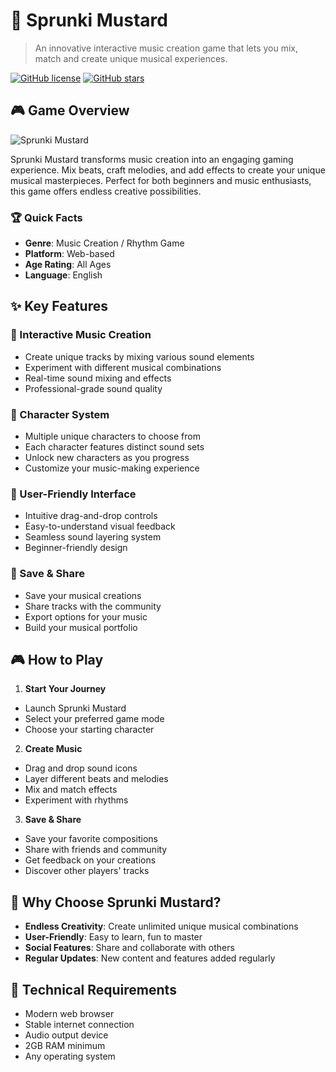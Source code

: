 # 🎵 Sprunki Mustard

> An innovative interactive music creation game that lets you mix, match and create unique musical experiences.

[![GitHub license](https://img.shields.io/github/license/Sprunky-world/sprunki-mustard)](https://github.com/Sprunky-world/sprunki-mustard/blob/main/LICENSE)
[![GitHub stars](https://img.shields.io/github/stars/Sprunky-world/sprunki-mustard)](https://github.com/Sprunky-world/sprunki-mustard/stargazers)

## 🎮 Game Overview
![Sprunki Mustard](https://img.sprunky.world/Sprunki-Mustard.jpg)


Sprunki Mustard transforms music creation into an engaging gaming experience. Mix beats, craft melodies, and add effects to create your unique musical masterpieces. Perfect for both beginners and music enthusiasts, this game offers endless creative possibilities.

### 🏆 Quick Facts
- **Genre**: Music Creation / Rhythm Game
- **Platform**: Web-based
- **Age Rating**: All Ages
- **Language**: English

## ✨ Key Features

### 🎹 Interactive Music Creation
- Create unique tracks by mixing various sound elements
- Experiment with different musical combinations
- Real-time sound mixing and effects
- Professional-grade sound quality

### 👾 Character System
- Multiple unique characters to choose from
- Each character features distinct sound sets
- Unlock new characters as you progress
- Customize your music-making experience

### 🎯 User-Friendly Interface
- Intuitive drag-and-drop controls
- Easy-to-understand visual feedback
- Seamless sound layering system
- Beginner-friendly design

### 💾 Save & Share
- Save your musical creations
- Share tracks with the community
- Export options for your music
- Build your musical portfolio

## 🎮 How to Play

1. **Start Your Journey**
 - Launch Sprunki Mustard
 - Select your preferred game mode
 - Choose your starting character

2. **Create Music**
 - Drag and drop sound icons
 - Layer different beats and melodies
 - Mix and match effects
 - Experiment with rhythms

3. **Save & Share**
 - Save your favorite compositions
 - Share with friends and community
 - Get feedback on your creations
 - Discover other players' tracks

## 🌟 Why Choose Sprunki Mustard?

- **Endless Creativity**: Create unlimited unique musical combinations
- **User-Friendly**: Easy to learn, fun to master
- **Social Features**: Share and collaborate with others
- **Regular Updates**: New content and features added regularly

## 🔧 Technical Requirements

- Modern web browser
- Stable internet connection
- Audio output device
- 2GB RAM minimum
- Any operating system
